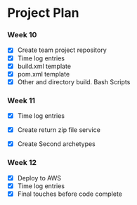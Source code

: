 # Project Plan

### Week 10
- [X] Create team project repository
- [X] Time log entries
- [X] build.xml template
- [X] pom.xml template
- [X] Other and directory build.  Bash Scripts

### Week 11
- [X] Time log entries
- [X] Create return zip file service
- [X] Create Second archetypes


### Week 12
- [X] Deploy to AWS 
- [X] Time log entries
- [X] Final touches before code complete